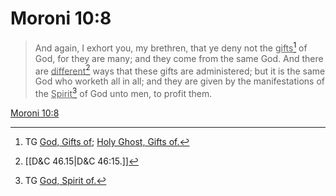 # Moroni 10:8

> And again, I exhort you, my brethren, that ye deny not the <u>gifts</u>[^a] of God, for they are many; and they come from the same God. And there are <u>different</u>[^b] ways that these gifts are administered; but it is the same God who worketh all in all; and they are given by the manifestations of the <u>Spirit</u>[^c] of God unto men, to profit them.

[Moroni 10:8](https://www.churchofjesuschrist.org/study/scriptures/bofm/moro/10?lang=eng&id=p8#p8)


[^a]: TG [God, Gifts of](https://www.churchofjesuschrist.org/study/scriptures/tg/god-gifts-of?lang=eng); [Holy Ghost, Gifts of.](https://www.churchofjesuschrist.org/study/scriptures/tg/holy-ghost-gifts-of?lang=eng)
[^b]: [[D&C 46.15|D&C 46:15.]]
[^c]: TG [God, Spirit of.](https://www.churchofjesuschrist.org/study/scriptures/tg/god-spirit-of?lang=eng)
